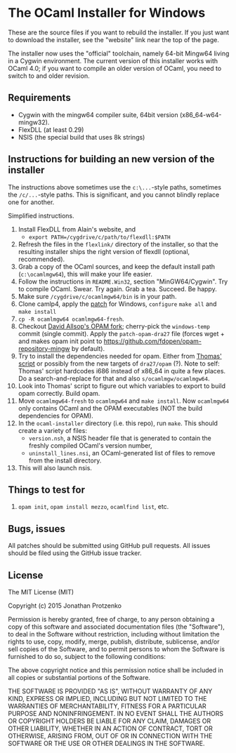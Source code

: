 The OCaml Installer for Windows
===============================

These are the source files if you want to rebuild the installer. If you just
want to download the installer, see the "website" link near the top of the
page.

The installer now uses the "official" toolchain, namely 64-bit Mingw64 living in a
Cygwin environment. The current version of this installer works with OCaml 4.0;
if you want to compile an older version of OCaml, you need to switch to and older
revision.

Requirements
------------

* Cygwin with the mingw64 compiler suite, 64bit version (x86_64-w64-mingw32).
* FlexDLL (at least 0.29)
* NSIS (the special build that uses 8k strings)

Instructions for building an new version of the installer
---------------------------------------------------------

The instructions above sometimes use the `c:\...`-style paths, sometimes the
`/c/...`-style paths. This is significant, and you cannot blindly replace one
for another.

Simplified instructions.

1. Install FlexDLL from Alain's website, and
    * `export PATH=/cygdrive/c/path/to/flexdll:$PATH`
2. Refresh the files in the `flexlink/` directory of the installer, so that the
   resulting installer ships the right version of flexdll (optional,
   recommended).
2. Grab a copy of the OCaml sources, and keep the default install path
   (`c:\ocamlmgw64`), this will make your life easier.
3. Follow the instructions in `README.Win32`, section "MinGW64/Cygwin". Try to
   compile OCaml. Swear. Try again. Grab a tea. Succeed. Be happy.
4. Make sure `/cygdrive/c/ocamlmgw64/bin` is in your path.
3. Clone camlp4, apply the
   [patch](https://github.com/ocaml/camlp4/issues/41#issuecomment-55229048) for
   Windows, `configure` `make all` and `make install`
3. `cp -R ocamlmgw64 ocamlmgw64-fresh`.
6. Checkout [David Allsop's OPAM fork](https://github.com/dra27/opam/tree/windows);
   cherry-pick the `windows-temp` commit (single commit). Apply the
   `patch-opam-dra27` file (forces wget + and makes opam init point to
   https://github.com/fdopen/opam-repository-mingw by default).
6. Try to install the dependencies needed for opam. Either from
   [Thomas' script](https://github.com/braibant/ocaml-windows-bootstrap) or possibly
   from the new targets of `dra27/opam` (?). Note to self: Thomas' script
   hardcodes i686 instead of x86_64 in quite a few places. Do a
   search-and-replace for that and also `s/ocamlmgw/ocamlmgw64`.
6. Look into Thomas' script to figure out which variables to export to build
   opam correctly. Build opam.
6. Move `ocamlmgw64-fresh` to `ocamlmgw64` and `make install`. Now `ocamlmgw64`
   only contains OCaml and the OPAM executables (NOT the build dependencies for
   OPAM).
6. In the `ocaml-installer` directory (i.e. this repo), run `make`. This should
   create a variety of files:
    * `version.nsh`, a NSIS header file that is generated to contain the freshly
      compiled OCaml's version number,
    * `uninstall_lines.nsi`, an OCaml-generated list of files to remove from the
      install directory.
6. This will also launch nsis.

Things to test for
------------------

1. `opam init`, `opam install mezzo`, `ocamlfind list`, etc.

Bugs, issues
------------

All patches should be submitted using GitHub pull requests. All issues should be
filed using the GitHub issue tracker.

License
-------

The MIT License (MIT)

Copyright (c) 2015 Jonathan Protzenko

Permission is hereby granted, free of charge, to any person obtaining a copy
of this software and associated documentation files (the "Software"), to deal
in the Software without restriction, including without limitation the rights
to use, copy, modify, merge, publish, distribute, sublicense, and/or sell
copies of the Software, and to permit persons to whom the Software is
furnished to do so, subject to the following conditions:

The above copyright notice and this permission notice shall be included in
all copies or substantial portions of the Software.

THE SOFTWARE IS PROVIDED "AS IS", WITHOUT WARRANTY OF ANY KIND, EXPRESS OR
IMPLIED, INCLUDING BUT NOT LIMITED TO THE WARRANTIES OF MERCHANTABILITY,
FITNESS FOR A PARTICULAR PURPOSE AND NONINFRINGEMENT. IN NO EVENT SHALL THE
AUTHORS OR COPYRIGHT HOLDERS BE LIABLE FOR ANY CLAIM, DAMAGES OR OTHER
LIABILITY, WHETHER IN AN ACTION OF CONTRACT, TORT OR OTHERWISE, ARISING FROM,
OUT OF OR IN CONNECTION WITH THE SOFTWARE OR THE USE OR OTHER DEALINGS IN
THE SOFTWARE.
